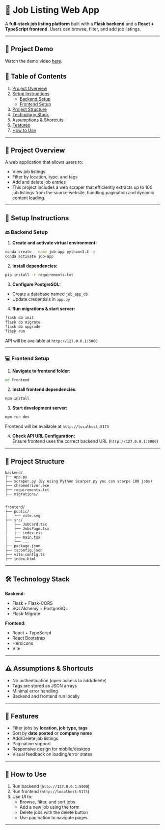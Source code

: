 
# 💼 Job Listing Web App

A **full-stack job listing platform** built with a **Flask backend** and a **React + TypeScript frontend**. Users can browse, filter, and add job listings.

---
## 🎥 Project Demo

Watch the demo video [here](https://drive.google.com/file/d/1sFBnU_AAR5NvQigo0HPzHOfb2628wSdM/view?usp=sharing).

## 📌 Table of Contents

1. [Project Overview](#project-overview)
2. [Setup Instructions](#setup-instructions)  
   - [Backend Setup](#backend-setup)  
   - [Frontend Setup](#frontend-setup)
3. [Project Structure](#project-structure)
4. [Technology Stack](#technology-stack)
5. [Assumptions & Shortcuts](#assumptions--shortcuts)
6. [Features](#features)
7. [How to Use](#how-to-use)

---

## 📁 Project Overview

A web application that allows users to:

- View job listings
- Filter by location, type, and tags
- Add and delete job entries
- This project includes a web scraper that efficiently extracts up to 100 job listings from the source website, handling pagination and dynamic content loading.
---

## 🔧 Setup Instructions

### 🔙 Backend Setup

1. **Create and activate virtual environment:**

```bash
conda create --name job-app python=3.8 -y
conda activate job-app
```

2. **Install dependencies:**

```bash
pip install -r requirements.txt
```

3. **Configure PostgreSQL:**

- Create a database named `job_app_db`
- Update credentials in `app.py`

4. **Run migrations & start server:**

```bash
flask db init
flask db migrate
flask db upgrade
flask run
```

API will be available at `http://127.0.0.1:5000`

---

### 💻 Frontend Setup

1. **Navigate to frontend folder:**

```bash
cd frontend
```

2. **Install frontend dependencies:**

```bash
npm install
```

3. **Start development server:**

```bash
npm run dev
```

Frontend will be available at `http://localhost:5173`

4. **Check API URL Configuration:**  
Ensure frontend uses the correct backend URL (`http://127.0.0.1:5000`)

---

## 🧱 Project Structure

```
backend/
├── app.py
├── scraper.py (By using Python Scarper.py you can scarpe 100 jobs)
├── chromedriver.exe 
├── requirements.txt
├── migrations/


frontend/
├── public/
│   └── vite.svg
├── src/
│   ├── JobCard.tsx
│   ├── JobsPage.tsx
│   ├── index.css
|   ├── main.tsx
│   └── ...
├── package.json
├── tsconfig.json
├── vite.config.ts
├── index.html
```

---

## 🛠️ Technology Stack

**Backend:**

- Flask + Flask-CORS
- SQLAlchemy + PostgreSQL
- Flask-Migrate

**Frontend:**

- React + TypeScript
- React Bootstrap
- Heroicons
- Vite

---

## ⚠️ Assumptions & Shortcuts

- No authentication (open access to add/delete)
- Tags are stored as JSON arrays
- Minimal error handling
- Backend and frontend run locally

---

## 🚀 Features

- Filter jobs by **location, job type, tags**
- Sort by **date posted** or **company name**
- Add/Delete job listings
- Pagination support
- Responsive design for mobile/desktop
- Visual feedback on loading/error states

---

## 📘 How to Use

1. Run backend (`http://127.0.0.1:5000`)
2. Run frontend (`http://localhost:5173`)
3. Use UI to:
   - Browse, filter, and sort jobs
   - Add a new job using the form
   - Delete jobs with the delete button
   - Use pagination to navigate pages

---

